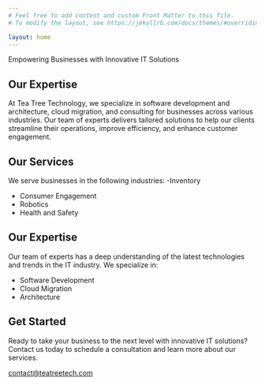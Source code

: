 ```yaml
---
# Feel free to add content and custom Front Matter to this file.
# To modify the layout, see https://jekyllrb.com/docs/themes/#overriding-theme-defaults

layout: home
---
```


Empowering Businesses with Innovative IT Solutions

## Our Expertise

At Tea Tree Technology, we specialize in software development and architecture, cloud migration, and consulting for businesses across various industries. Our team of experts delivers tailored solutions to help our clients streamline their operations, improve efficiency, and enhance customer engagement.

## Our Services

We serve businesses in the following industries:
 -Inventory
- Consumer Engagement
- Robotics
- Health and Safety

## Our Expertise

Our team of experts has a deep understanding of the latest technologies and trends in the IT industry. We specialize in:

- Software Development
- Cloud Migration
- Architecture

## Get Started

Ready to take your business to the next level with innovative IT solutions? Contact us today to schedule a consultation and learn more about our services.

contact@teatreetech.com
